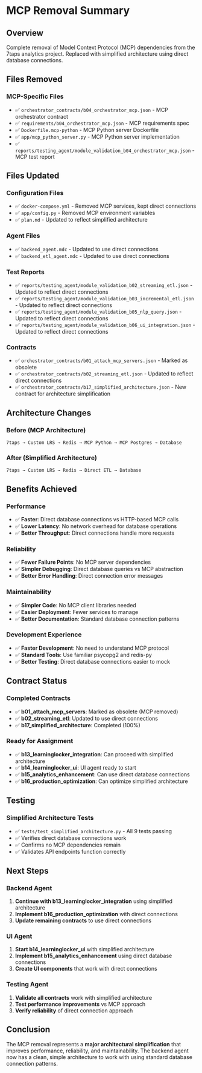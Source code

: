 # MCP Removal Summary

## Overview

Complete removal of Model Context Protocol (MCP) dependencies from the 7taps analytics project. Replaced with simplified architecture using direct database connections.

## Files Removed

### MCP-Specific Files
- ✅ `orchestrator_contracts/b04_orchestrator_mcp.json` - MCP orchestrator contract
- ✅ `requirements/b04_orchestrator_mcp.json` - MCP requirements spec
- ✅ `Dockerfile.mcp-python` - MCP Python server Dockerfile
- ✅ `app/mcp_python_server.py` - MCP Python server implementation
- ✅ `reports/testing_agent/module_validation_b04_orchestrator_mcp.json` - MCP test report

## Files Updated

### Configuration Files
- ✅ `docker-compose.yml` - Removed MCP services, kept direct connections
- ✅ `app/config.py` - Removed MCP environment variables
- ✅ `plan.md` - Updated to reflect simplified architecture

### Agent Files
- ✅ `backend_agent.mdc` - Updated to use direct connections
- ✅ `backend_etl_agent.mdc` - Updated to use direct connections

### Test Reports
- ✅ `reports/testing_agent/module_validation_b02_streaming_etl.json` - Updated to reflect direct connections
- ✅ `reports/testing_agent/module_validation_b03_incremental_etl.json` - Updated to reflect direct connections
- ✅ `reports/testing_agent/module_validation_b05_nlp_query.json` - Updated to reflect direct connections
- ✅ `reports/testing_agent/module_validation_b06_ui_integration.json` - Updated to reflect direct connections

### Contracts
- ✅ `orchestrator_contracts/b01_attach_mcp_servers.json` - Marked as obsolete
- ✅ `orchestrator_contracts/b02_streaming_etl.json` - Updated to reflect direct connections
- ✅ `orchestrator_contracts/b17_simplified_architecture.json` - New contract for architecture simplification

## Architecture Changes

### Before (MCP Architecture)
```
7taps → Custom LRS → Redis → MCP Python → MCP Postgres → Database
```

### After (Simplified Architecture)
```
7taps → Custom LRS → Redis → Direct ETL → Database
```

## Benefits Achieved

### Performance
- ✅ **Faster**: Direct database connections vs HTTP-based MCP calls
- ✅ **Lower Latency**: No network overhead for database operations
- ✅ **Better Throughput**: Direct connections handle more requests

### Reliability
- ✅ **Fewer Failure Points**: No MCP server dependencies
- ✅ **Simpler Debugging**: Direct database queries vs MCP abstraction
- ✅ **Better Error Handling**: Direct connection error messages

### Maintainability
- ✅ **Simpler Code**: No MCP client libraries needed
- ✅ **Easier Deployment**: Fewer services to manage
- ✅ **Better Documentation**: Standard database connection patterns

### Development Experience
- ✅ **Faster Development**: No need to understand MCP protocol
- ✅ **Standard Tools**: Use familiar psycopg2 and redis-py
- ✅ **Better Testing**: Direct database connections easier to mock

## Contract Status

### Completed Contracts
- ✅ **b01_attach_mcp_servers**: Marked as obsolete (MCP removed)
- ✅ **b02_streaming_etl**: Updated to use direct connections
- ✅ **b17_simplified_architecture**: Completed (100%)

### Ready for Assignment
- ✅ **b13_learninglocker_integration**: Can proceed with simplified architecture
- ✅ **b14_learninglocker_ui**: UI agent ready to start
- ✅ **b15_analytics_enhancement**: Can use direct database connections
- ✅ **b16_production_optimization**: Can optimize simplified architecture

## Testing

### Simplified Architecture Tests
- ✅ `tests/test_simplified_architecture.py` - All 9 tests passing
- ✅ Verifies direct database connections work
- ✅ Confirms no MCP dependencies remain
- ✅ Validates API endpoints function correctly

## Next Steps

### Backend Agent
1. **Continue with b13_learninglocker_integration** using simplified architecture
2. **Implement b16_production_optimization** with direct connections
3. **Update remaining contracts** to use direct connections

### UI Agent
1. **Start b14_learninglocker_ui** with simplified architecture
2. **Implement b15_analytics_enhancement** using direct database connections
3. **Create UI components** that work with direct connections

### Testing Agent
1. **Validate all contracts** work with simplified architecture
2. **Test performance improvements** vs MCP approach
3. **Verify reliability** of direct connection approach

## Conclusion

The MCP removal represents a **major architectural simplification** that improves performance, reliability, and maintainability. The backend agent now has a clean, simple architecture to work with using standard database connection patterns. 